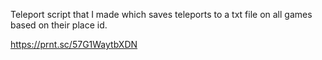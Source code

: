 Teleport script that I made which saves teleports to a txt file on all games based on their place id.

https://prnt.sc/57G1WaytbXDN
